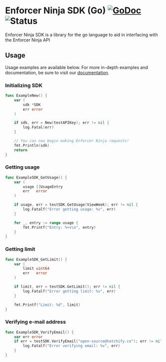 # Enforcer Ninja SDK (Go) [![GoDoc](https://godoc.org/github.com/hatchify/enforcer-ninja-go?status.svg)](https://godoc.org/github.com/hatchify/enforcer-ninja-go) ![Status](https://img.shields.io/badge/status-beta-yellow.svg)
Enforcer Ninja SDK is a library for the go language to aid in interfacing with the Enforcer Ninja API

## Usage
Usage examples are available below. For more in-depth examples and documentation, be sure to visit our [documentation](https://godoc.org/github.com/hatchify/enforcer-ninja-go).

### Initializing SDK
```go
func ExampleNew() {
	var (
		sdk *SDK
		err error
	)

	if sdk, err = New(testAPIKey); err != nil {
		log.Fatal(err)
	}

	// You can now begin making Enforcer Ninja requests!
	fmt.Println(sdk)
	return
}
```

### Getting usage
```go
func ExampleSDK_GetUsage() {
	var (
		usage []UsageEntry
		err   error
	)

	if usage, err = testSDK.GetUsage(ViewWeek); err != nil {
		log.Fatalf("Error getting usage: %v", err)
	}

	for _, entry := range usage {
		fmt.Printf("Entry: %+v\n", entry)
	}
}
```

### Getting limit
```go
func ExampleSDK_GetLimit() {
	var (
		limit uint64
		err   error
	)

	if limit, err = testSDK.GetLimit(); err != nil {
		log.Fatalf("Error getting limit: %v", err)
	}

	fmt.Printf("Limit: %d", limit)
}
```

### Verifying e-mail address
```go
func ExampleSDK_VerifyEmail() {
	var err error
	if err = testSDK.VerifyEmail("open-source@hatchify.co"); err != nil {
		log.Fatalf("Error verifying email: %v", err)
	}
}
```

